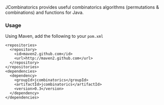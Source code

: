 JCombinatorics provides useful combinatorics algorithms
(permutations & combinations) and functions for Java.

### Usage

Using Maven, add the following to your `pom.xml`

```
<repositories>
  <repository>
    <id>maven2.github.com</id>
    <url>http://maven2.github.com</url>
  </repository>
</repositories>
<dependencies>
  <dependency>
  	<groupId>jcombinatorics</groupId>
  	<artifactId>jcombinatorics</artifactId>
  	<version>0.3</version>
  </dependency>
</dependencies>
```
